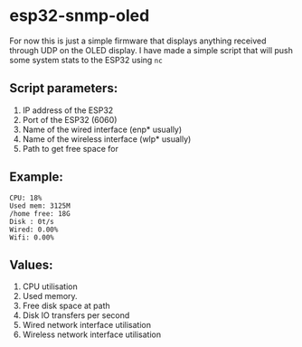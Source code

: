 # esp32-snmp-oled

For now this is just a simple firmware that displays anything received through
UDP on the OLED display. I have made a simple script that will push some
system stats to the ESP32 using `nc`

## Script parameters:

1. IP address of the ESP32
2. Port of the ESP32 (6060)
3. Name of the wired interface (enp* usually)
4. Name of the wireless interface (wlp* usually)
5. Path to get free space for

## Example:

    CPU: 18%
    Used mem: 3125M
    /home free: 18G
    Disk : 0t/s
    Wired: 0.00%
    Wifi: 0.00%

## Values:

1. CPU utilisation
2. Used memory.
3. Free disk space at path
4. Disk IO transfers per second
5. Wired network interface utilisation
6. Wireless network interface utilisation
